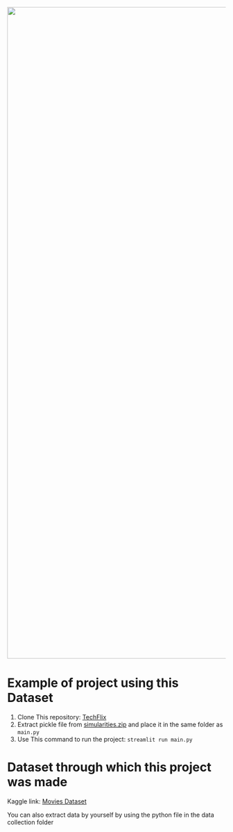 <img src="https://i.ibb.co/GQGpxY6/Screenshot-2024-04-13-230003.png" align="center" width='1500px'></img>

# Example of project using this Dataset
   1. Clone This repository: [TechFlix](https://github.com/ishanluhani/TechFlix)
   2. Extract pickle file from [simularities.zip](https://drive.google.com/file/d/1idEQcSGudUrl7SUeedP8eYrcQCT-3YaR/view?usp=drive_link) and place it in the same folder as `main.py`
   3. Use This command to run the project: `streamlit run main.py`

# Dataset through which this project was made
   Kaggle link: [Movies Dataset](https://www.kaggle.com/datasets/ishanluhani/indian-and-american-movies-1970-2023)

   You can also extract data by yourself by using the python file in the data collection folder
